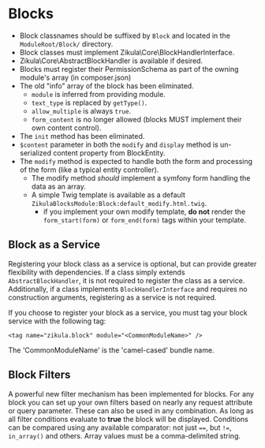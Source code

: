 Blocks
======

 - Block classnames should be suffixed by `Block` and located in the `ModuleRoot/Block/` directory.
 - Block classes must implement Zikula\Core\BlockHandlerInterface.
 - Zikula\Core\AbstractBlockHandler is available if desired.
 - Blocks must register their PermissionSchema as part of the owning module's array (in composer.json)
 - The old "info" array of the block has been eliminated.
    - `module` is inferred from providing module.
    - `text_type` is replaced by `getType()`.
    - `allow_multiple` is always `true`.
    - `form_content` is no longer allowed (blocks MUST implement their own content control).
 - The `init` method has been eliminated.
 - `$content` parameter in both the `modify` and `display` method is un-serialized content property from BlockEntity.
 - The `modify` method is expected to handle both the form and processing of the form (like a typical entity controller).
    - The modify method _should_ implement a symfony form handling the data as an array.
    - A simple Twig template is available as a default `ZikulaBlocksModule:Block:default_modify.html.twig`.
        - if you implement your own modify template, **do not** render the `form_start(form)` or `form_end(form)`
          tags within your template.


Block as a Service
------------------

Registering your block class as a service is optional, but can provide greater flexibility with dependencies. If a class
simply extends `AbstractBlockHandler`, it is not required to register the class as a service. Additionally, if a
class implements `BlockHandlerInterface` and requires no construction arguments, registering as a service is
not required.

If you choose to register your block as a service, you must tag your block service with the following tag:

    <tag name="zikula.block" module="<CommonModuleName>" />

The 'CommonModuleName' is the 'camel-cased' bundle name.


Block Filters
-------------

A powerful new filter mechanism has been implemented for blocks. For any block you can set up your own filters based on 
nearly any request attribute or query parameter. These can also be used in any combination. As long as all
filter conditions evaluate to **true** the block will be displayed. Conditions can be compared using any available
comparator: not just `==`, but `!=`, `in_array()` and others. Array values must be a comma-delimited string.